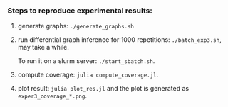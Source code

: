 ### Steps to reproduce experimental results:

1. generate graphs: `./generate_graphs.sh`
2. run differential graph inference for 1000 repetitions: `./batch_exp3.sh`, may take a while.

   To run it on a slurm server: `./start_sbatch.sh`.
3. compute coverage: `julia compute_coverage.jl`.
4. plot result: `julia plot_res.jl` and the plot is generated as `exper3_coverage_*.png`.
